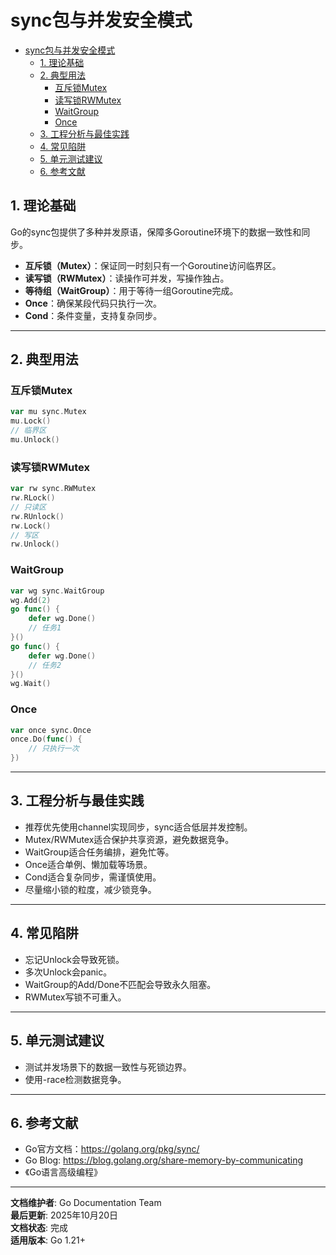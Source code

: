 ﻿# sync包与并发安全模式

<!-- TOC START -->
- [sync包与并发安全模式](#sync包与并发安全模式)
  - [1. 理论基础](#1-理论基础)
  - [2. 典型用法](#2-典型用法)
    - [互斥锁Mutex](#互斥锁mutex)
    - [读写锁RWMutex](#读写锁rwmutex)
    - [WaitGroup](#waitgroup)
    - [Once](#once)
  - [3. 工程分析与最佳实践](#3-工程分析与最佳实践)
  - [4. 常见陷阱](#4-常见陷阱)
  - [5. 单元测试建议](#5-单元测试建议)
  - [6. 参考文献](#6-参考文献)
<!-- TOC END -->

## 1. 理论基础

Go的sync包提供了多种并发原语，保障多Goroutine环境下的数据一致性和同步。

- **互斥锁（Mutex）**：保证同一时刻只有一个Goroutine访问临界区。
- **读写锁（RWMutex）**：读操作可并发，写操作独占。
- **等待组（WaitGroup）**：用于等待一组Goroutine完成。
- **Once**：确保某段代码只执行一次。
- **Cond**：条件变量，支持复杂同步。

---

## 2. 典型用法

### 互斥锁Mutex

```go
var mu sync.Mutex
mu.Lock()
// 临界区
mu.Unlock()

```

### 读写锁RWMutex

```go
var rw sync.RWMutex
rw.RLock()
// 只读区
rw.RUnlock()
rw.Lock()
// 写区
rw.Unlock()

```

### WaitGroup

```go
var wg sync.WaitGroup
wg.Add(2)
go func() {
    defer wg.Done()
    // 任务1
}()
go func() {
    defer wg.Done()
    // 任务2
}()
wg.Wait()

```

### Once

```go
var once sync.Once
once.Do(func() {
    // 只执行一次
})

```

---

## 3. 工程分析与最佳实践

- 推荐优先使用channel实现同步，sync适合低层并发控制。
- Mutex/RWMutex适合保护共享资源，避免数据竞争。
- WaitGroup适合任务编排，避免忙等。
- Once适合单例、懒加载等场景。
- Cond适合复杂同步，需谨慎使用。
- 尽量缩小锁的粒度，减少锁竞争。

---

## 4. 常见陷阱

- 忘记Unlock会导致死锁。
- 多次Unlock会panic。
- WaitGroup的Add/Done不匹配会导致永久阻塞。
- RWMutex写锁不可重入。

---

## 5. 单元测试建议

- 测试并发场景下的数据一致性与死锁边界。
- 使用-race检测数据竞争。

---

## 6. 参考文献

- Go官方文档：<https://golang.org/pkg/sync/>
- Go Blog: <https://blog.golang.org/share-memory-by-communicating>
- 《Go语言高级编程》

---

**文档维护者**: Go Documentation Team  
**最后更新**: 2025年10月20日  
**文档状态**: 完成  
**适用版本**: Go 1.21+

